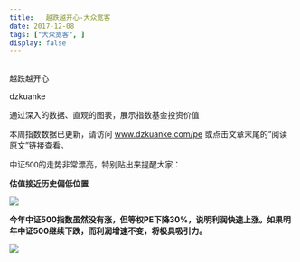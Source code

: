 ```yaml
---
title:   越跌越开心-大众宽客
date: 2017-12-08
tags: ["大众宽客", ]
display: false
---
```



## 



越跌越开心




dzkuanke




通过深入的数据、直观的图表，展示指数基金投资价值


本周指数数据已更新，请访问&nbsp;www.dzkuanke.com/pe 或点击文章末尾的“阅读原文”链接查看。



<font color="#222222" face="Helvetica Neue, Hiragino Sans GB, Microsoft YaHei, 黑体, Arial, sans-serif">中证500的走势非常漂亮，特别贴出来提醒大家：</font>



**<font color="#222222" face="Helvetica Neue, Hiragino Sans GB, Microsoft YaHei, 黑体, Arial, sans-serif">估值接近历史偏低位置</font>**

<font color="#222222" face="Helvetica Neue, Hiragino Sans GB, Microsoft YaHei, 黑体, Arial, sans-serif"></font>

<img data-s="300,640" data-type="png" src="https://mmbiz.qpic.cn/mmbiz_png/PKw3FQPmhIiavgWtic3kEpeW29XZWz2KaaIlsSdA5VaxQtRkice0jPw70icicpN90zVnKfhQPuiajhAXdMsnFqpQtNSQ/0?wx_fmt=png" data-copyright="0" style="" class="" data-ratio="0.6" data-w="720"/>



**今年中证500指数虽然没有涨，但等权PE下降30%，说明利润快速上涨。如果<strong style="white-space: normal;">明年中证500**继续下跌，而利润增速不变，将极具吸引力。</strong>

<img data-s="300,640" data-type="png" src="https://mmbiz.qpic.cn/mmbiz_png/PKw3FQPmhIiavgWtic3kEpeW29XZWz2Kaa40jvSUjrItEsP8a2ZxjpiaAgwcYWLOIQSlDNUCd2ynyo8f249T6u3XA/0?wx_fmt=png" data-copyright="0" style="" class="" data-ratio="0.6" data-w="720"/>

<font color="#222222" face="Helvetica Neue, Hiragino Sans GB, Microsoft YaHei, 黑体, Arial, sans-serif"></font>